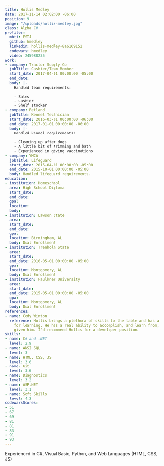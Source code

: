 ```yaml
---
title: Hollis Medley
date: 2017-11-14 02:02:00 -06:00
position: 9
image: "/uploads/hollis-medley.jpg"
class: Alpha C#
profiles:
  mbti: ESTJ
  github: hmedley
  linkedin: hollis-medley-8a6169152
  codewars: hmedley
  video: 245988235
work:
- company: Tractor Supply Co
  jobTitle: Cashier/Team Member
  start_date: 2017-04-01 00:00:00 -05:00
  end_date: 
  body: |-
    Handled team requirements:

    - Sales
    - Cashier
    - Shelf stocker
- company: Petland
  jobTitle: Kennel Technician
  start_date: 2016-03-01 00:00:00 -06:00
  end_date: 2017-01-01 00:00:00 -06:00
  body: |-
    Handled kennel requirements:

    - Cleaning up after dogs
    - A little bit of trimming and bath
    - Experienced in giving vaccinations
- company: YMCA
  jobTitle: Lifeguard
  start_date: 2015-04-01 00:00:00 -05:00
  end_date: 2015-10-01 00:00:00 -05:00
  body: Handled lifeguard requirements.
education:
- institution: Homeschool
  area: High School Diploma
  start_date: 
  end_date: 
  gpa: 
  location: 
  body: 
- institution: Lawson State
  area: 
  start_date: 
  end_date: 
  gpa: 
  location: Birmingham, AL
  body: Dual Enrollment
- institution: Trenholm State
  area: 
  start_date: 
  end_date: 2016-05-01 00:00:00 -05:00
  gpa: 
  location: Montgomery, AL
  body: Dual Enrollment
- institution: Faulkner University
  area: 
  start_date: 
  end_date: 2015-05-01 00:00:00 -05:00
  gpa: 
  location: Montgomery, AL
  body: Dual Enrollment
references:
- name: Cody Winton
  reference: Hollis brings a plethora of skills to the table and has a real knack
    for learning. He has a real ability to accomplish, and learn from, any problem
    given him. I'd recommend Hollis for a developer position.
skills:
- name: C# and .NET
  level: 2.9
- name: ANSI SQL
  level: 3
- name: HTML, CSS, JS
  level: 3.6
- name: Git
  level: 3.6
- name: Diagnostics
  level: 3.2
- name: ASP.NET
  level: 3.1
- name: Soft Skills
  level: 4.3
codewarsScores:
- 51
- 67
- 69
- 81
- 81
- 83
- 91
- 93
---
```


Experienced in C#, Visual Basic, Python, and Web Languages (HTML, CSS, JS)